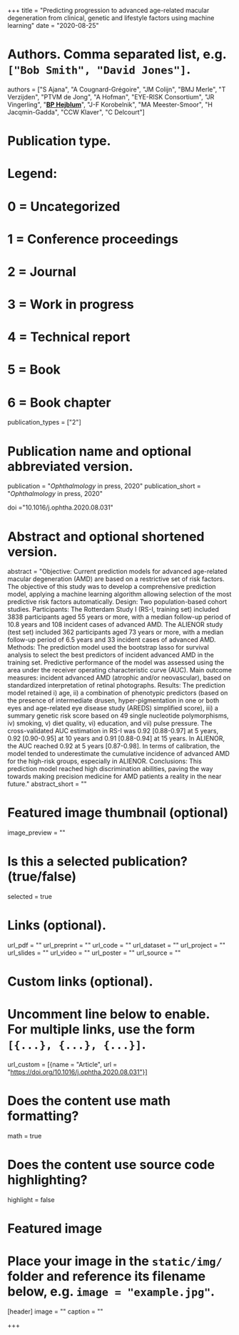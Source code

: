 +++
title = "Predicting progression to advanced age-related macular degeneration from clinical, genetic and lifestyle factors using machine learning"
date = "2020-08-25"


# Authors. Comma separated list, e.g. `["Bob Smith", "David Jones"]`.
authors = ["S Ajana", "A Cougnard-Grégoire", "JM Colijn", "BMJ Merle", "T Verzijden", "PTVM de Jong", "A Hofman", "EYE-RISK Consortium", "JR Vingerling", "<u>**BP Hejblum**</u>", "J-F Korobelnik", "MA Meester-Smoor", "H Jacqmin-Gadda", "CCW Klaver", "C Delcourt"]
# Publication type.
# Legend:
# 0 = Uncategorized
# 1 = Conference proceedings
# 2 = Journal
# 3 = Work in progress
# 4 = Technical report
# 5 = Book
# 6 = Book chapter
publication_types = ["2"]

# Publication name and optional abbreviated version.
publication = "*Ophthalmology* in press, 2020"
publication_short = "*Ophthalmology* in press, 2020"

doi ="10.1016/j.ophtha.2020.08.031"

# Abstract and optional shortened version.
abstract = "Objective: Current prediction models for advanced age-related macular degeneration (AMD) are based on a restrictive set of risk factors. The objective of this study was to develop a comprehensive prediction model, applying a machine learning algorithm allowing selection of the most predictive risk factors automatically. Design: Two population-based cohort studies. Participants: The Rotterdam Study I (RS-I, training set) included 3838 participants aged 55 years or more, with a median follow-up period of 10.8 years and 108 incident cases of advanced AMD. The ALIENOR study (test set) included 362 participants aged 73 years or more, with a median follow-up period of 6.5 years and 33 incident cases of advanced AMD. Methods: The prediction model used the bootstrap lasso for survival analysis to select the best predictors of incident advanced AMD in the training set. Predictive performance of the model was assessed using the area under the receiver operating characteristic curve (AUC). Main outcome measures: incident advanced AMD (atrophic and/or neovascular), based on standardized interpretation of retinal photographs. Results: The prediction model retained i) age, ii) a combination of phenotypic predictors (based on the presence of intermediate drusen, hyper-pigmentation in one or both eyes and age-related eye disease study (AREDS) simplified score), iii) a summary genetic risk score based on 49 single nucleotide polymorphisms, iv) smoking, v) diet quality, vi) education, and vii) pulse pressure. The cross-validated AUC estimation in RS-I was 0.92 [0.88-0.97] at 5 years, 0.92 [0.90-0.95] at 10 years and 0.91 [0.88-0.94] at 15 years. In ALIENOR, the AUC reached 0.92 at 5 years [0.87-0.98]. In terms of calibration, the model tended to underestimate the cumulative incidence of advanced AMD for the high-risk groups, especially in ALIENOR. Conclusions: This prediction model reached high discrimination abilities, paving the way towards making precision medicine for AMD patients a reality in the near future."
abstract_short = ""

# Featured image thumbnail (optional)
image_preview = ""

# Is this a selected publication? (true/false)
selected = true

# Links (optional).
url_pdf = ""
url_preprint = ""
url_code = ""
url_dataset = ""
url_project = ""
url_slides = ""
url_video = ""
url_poster = ""
url_source = ""

# Custom links (optional).
# Uncomment line below to enable. For multiple links, use the form `[{...}, {...}, {...}]`.
url_custom = [{name = "Article", url = "https://doi.org/10.1016/j.ophtha.2020.08.031"}]


# Does the content use math formatting?
math = true

# Does the content use source code highlighting?
highlight = false

# Featured image
# Place your image in the `static/img/` folder and reference its filename below, e.g. `image = "example.jpg"`.
[header]
image = ""
caption = ""

+++
